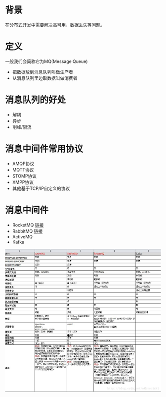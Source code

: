 # 背景
在分布式开发中需要解决高可用，数据丢失等问题。

# 定义
一般我们会简称它为MQ(Message Queue)
* 把数据放到消息队列叫做生产者
* 从消息队列里边取数据叫做消费者

# 消息队列的好处
* 解耦
* 异步
* 削峰/限流

# 消息中间件常用协议
* AMQP协议
* MQTT协议
* STOMP协议
* XMPP协议
* 其他基于TCP/IP自定义的协议

# 消息中间件
* RocketMQ [链接](https://rocketmq.apache.org/)
* RabbitMQ [链接](https://www.rabbitmq.com/)
* ActiveMQ
* Kafka

![图片](../../public/10-图片/mq.jpg)
